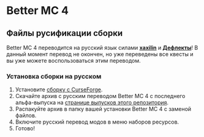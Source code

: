 # Better MC 4

## Файлы русификации сборки

Better MC 4 переводится на русский язык силами [**xaxilin**](https://steamcommunity.com/id/xaxilin/) и [**Дефлекты**](https://github.com/RushanM)! В данный момент перевод не окончен, но уже переведены все квесты и вы уже можете воспользоваться этим переводом.

### Установка сборки на русском

1. Установите [сборку с CurseForge](https://www.curseforge.com/minecraft/modpacks/better-mc-forge-bmc4).
2. Скачайте архив с русским переводом Better MC 4 с последнего альфа-выпуска на [странице выпусков этого репозитория](https://github.com/RushanM/Minecraft-Mods-Russian-Translation/releases).
3. Распакуйте архив в папку вашей установки Better MC 4 с заменой файлов.
4. Включите русский перевод модов в меню наборов ресурсов.
5. Готово!
